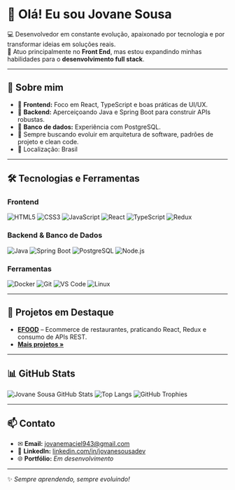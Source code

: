 # 👋 Olá! Eu sou Jovane Sousa

💻 Desenvolvedor em constante evolução, apaixonado por tecnologia e por transformar ideias em soluções reais.  
🎯 Atuo principalmente no **Front End**, mas estou expandindo minhas habilidades para o **desenvolvimento full stack**.

---

## 🚀 Sobre mim
- 🔹 **Frontend:** Foco em React, TypeScript e boas práticas de UI/UX.
- 🔹 **Backend:** Aperceiçoando Java e Spring Boot para construir APIs robustas.
- 🔹 **Banco de dados:** Experiência com PostgreSQL.
- 🔹 Sempre buscando evoluir em arquitetura de software, padrões de projeto e clean code.
- 📍 Localização: Brasil

---

## 🛠️ Tecnologias e Ferramentas

### **Frontend**
![HTML5](https://img.shields.io/badge/-HTML5-E34F26?logo=html5&logoColor=fff)
![CSS3](https://img.shields.io/badge/-CSS3-1572B6?logo=css3&logoColor=fff)
![JavaScript](https://img.shields.io/badge/-JavaScript-F7DF1E?logo=javascript&logoColor=000)
![React](https://img.shields.io/badge/-React-61DAFB?logo=react&logoColor=000)
![TypeScript](https://img.shields.io/badge/-TypeScript-3178C6?logo=typescript&logoColor=fff)
![Redux](https://img.shields.io/badge/-Redux-764ABC?logo=redux&logoColor=fff)

### **Backend & Banco de Dados**
![Java](https://img.shields.io/badge/-Java-007396?logo=java&logoColor=fff)
![Spring Boot](https://img.shields.io/badge/-Spring%20Boot-6DB33F?logo=springboot&logoColor=fff)
![PostgreSQL](https://img.shields.io/badge/-PostgreSQL-4169E1?logo=postgresql&logoColor=fff)
![Node.js](https://img.shields.io/badge/-Node.js-339933?logo=node.js&logoColor=fff)

### **Ferramentas**
![Docker](https://img.shields.io/badge/-Docker-2496ED?logo=docker&logoColor=fff)
![Git](https://img.shields.io/badge/-Git-F05032?logo=git&logoColor=fff)
![VS Code](https://img.shields.io/badge/-VS%20Code-007ACC?logo=visual-studio-code&logoColor=fff)
![Linux](https://img.shields.io/badge/-Linux-FCC624?logo=linux&logoColor=000)

---

## 📂 Projetos em Destaque
- **[EFOOD](https://github.com/jovannesousa/efood)** – Ecommerce de restaurantes, praticando React, Redux e consumo de APIs REST.
- **[Mais projetos »](https://github.com/jovannesousa?tab=repositories)**

---

## 📊 GitHub Stats
![Jovane Sousa GitHub Stats](https://github-readme-stats.vercel.app/api?username=jovannesousa&show_icons=true&theme=radical&count_private=true)
![Top Langs](https://github-readme-stats.vercel.app/api/top-langs/?username=jovannesousa&layout=compact&theme=radical)
![GitHub Trophies](https://github-profile-trophy.vercel.app/?username=jovannesousa&theme=radical&no-frame=false&no-bg=true&margin-w=4)

---

## 📫 Contato
- ✉ **Email:** jovanemaciel943@gmail.com  
- 🔗 **LinkedIn:** [linkedin.com/in/jovanesousadev](https://www.linkedin.com/in/jovanesousadev)  
- 🌐 **Portfólio:** *Em desenvolvimento*

---

✨ *Sempre aprendendo, sempre evoluindo!*
